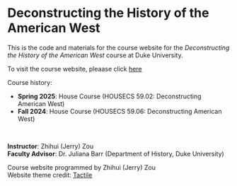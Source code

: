 # Deconstructing the History of the American West

This is the code and materials for the course website for the _Deconstructing the History of the American West_ course at Duke University.

To visit the course website, pleaase click [here](https://zzou21.github.io/AmericanWest/)

Course history:  
* **Spring 2025**: House Course (HOUSECS 59.02: Deconstructing American West)  
*  **Fall 2024**: House Course (HOUSECS 59.06: Deconstructing American West)

<br>

**Instructor**: Zhihui (Jerry) Zou  
**Faculty Advisor**: Dr. Juliana Barr (Department of History, Duke University)

Course website programmed by Zhihui (Jerry) Zou  
Website theme credit: [Tactile](https://github.com/pages-themes/tactile)